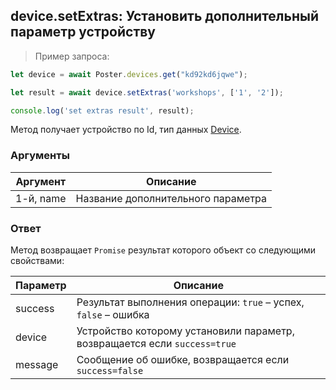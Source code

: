 ## device.setExtras: Установить дополнительный параметр устройству

> Пример запроса:

```javascript
let device = await Poster.devices.get("kd92kd6jqwe");

let result = await device.setExtras('workshops', ['1', '2']);

console.log('set extras result', result);
```

Метод получает устройство по Id, тип данных [Device](/docs/v3/pos/types/device).

### Аргументы

Аргумент | Описание
-------- | --------
1-й, name | Название дополнительного параметра

### Ответ

Метод возвращает `Promise` результат которого объект со следующими свойствами:

Параметр | Описание
-------- | --------
success | Результат выполнения операции: `true` – успех, `false` – ошибка
device | Устройство которому установили параметр, возвращается если `success=true`
message | Сообщение об ошибке, возвращается если `success=false`
